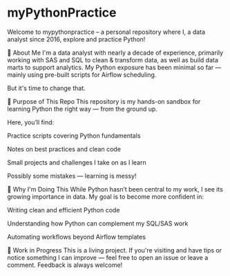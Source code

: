# myPythonPractice

Welcome to mypythonpractice – a personal repository where I, a data analyst since 2016, explore and practice Python!

👋 About Me
I'm a data analyst with nearly a decade of experience, primarily working with SAS and SQL to clean & transform data, as well as build data marts to support analytics. My Python exposure has been minimal so far — mainly using pre-built scripts for Airflow scheduling.

But it's time to change that.

🎯 Purpose of This Repo
This repository is my hands-on sandbox for learning Python the right way — from the ground up.

Here, you’ll find:

Practice scripts covering Python fundamentals

Notes on best practices and clean code

Small projects and challenges I take on as I learn

Possibly some mistakes — learning is messy!

📌 Why I'm Doing This
While Python hasn’t been central to my work, I see its growing importance in data. My goal is to become more confident in:

Writing clean and efficient Python code

Understanding how Python can complement my SQL/SAS work

Automating workflows beyond Airflow templates


🚧 Work in Progress
This is a living project. If you're visiting and have tips or notice something I can improve — feel free to open an issue or leave a comment. Feedback is always welcome!
